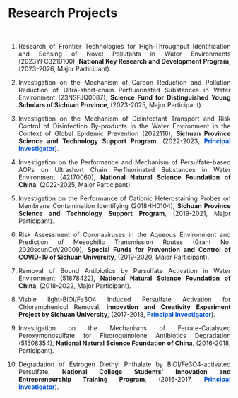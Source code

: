 # Research Projects


<br>
<ol>
  
<li><p style="text-align:justify; text-justify:inter-ideograph;">Research of Frontier Technologies for High-Throughput Identification and Sensing of Novel Pollutants in Water Environments (2023YFC3210100), <b>National Key Research and Development Program</b>, (2023-2026, Major Participant).</p></li> 

<li><p style="text-align:justify; text-justify:inter-ideograph;">Investigation on the Mechanism of Carbon Reduction and Pollution Reduction of Ultra-short-chain Perfluorinated Substances in Water Environment (23NSFJQ0087), <b>Science Fund for Distinguished Young Scholars of Sichuan Province</b>, (2023-2025, Major Participant).</p></li> 


<li><p style="text-align:justify; text-justify:inter-ideograph;">Investigation on the Mechanism of Disinfectant Transport and Risk Control of Disinfection By-products in the Water Environment in the Context of Global Epidemic Prevention (2022116), <b>Sichuan Province Science and Technology Support Program</b>, (2022-2023, <b><font color=#0052D9>Principal Investigator</font></b>).</p></li> 


<li><p style="text-align:justify; text-justify:inter-ideograph;">Investigation on the Performance and Mechanism of Persulfate-based AOPs on Ultrashort Chain Perfluorinated Substances in Water Environment (42170060), <b>National Natural Science Foundation of China</b>, (2022-2025, Major Participant).</p></li> 


<li><p style="text-align:justify; text-justify:inter-ideograph;">Investigation on the Performance of Cationic Heterostaining Probes on Membrane Contamination Identifying (2018HH0104), <b>Sichuan Province Science and Technology Support Program</b>, (2019-2021, Major Participant).</p></li>


<li><p style="text-align:justify; text-justify:inter-ideograph;">Risk Assessment of Coronaviruses in the Aqueous Environment and Prediction of Mesophilic Transmission Routes (Grant No. 2020scunCoV20009), <b>Special Funds for Prevention and Control of COVID-19 of Sichuan University</b>, (2019-2020, Major Participant).</p></li> 


<li><p style="text-align:justify; text-justify:inter-ideograph;">Removal of Bound Antibiotics by Persulfate Activation in Water Environment (51878422), <b>National Natural Science Foundation of China</b>, (2018-2022, Major Participant).</p></li> 


<li><p style="text-align:justify; text-justify:inter-ideograph;">Visble light-BiOI/Fe3O4 Induced Persulfate Activation for Chloramphenicol Removal, <b>Innovation and Creativity Experiment Project by Sichuan University</b>, (2017-2018, <b><font color=#0052D9>Principal Investigator</font></b>).</p></li>


<li><p style="text-align:justify; text-justify:inter-ideograph;">Investigation on the Mechanisms of Ferrate-Catalyzed Peroxymonosulfate for Fluoroquinolone Antibiotics Degradation (51508354), <b>National Natural Science Foundation of China</b>, (2016-2018, Participant).</p></li>   


<li><p style="text-align:justify; text-justify:inter-ideograph;">Degradation of Estrogen Diethyl Phthalate by BiOI/Fe3O4-activated Persulfate, <b>National College Students' Innovation and Entrepreneurship Training Program</b>, (2016-2017, <b><font color=#0052D9>Principal Investigator</font></b>).</p></li> 

</ol>

